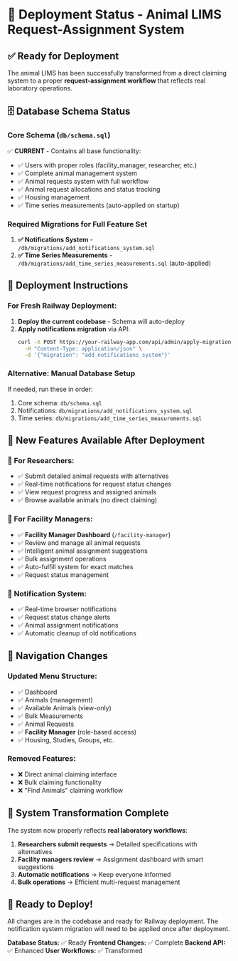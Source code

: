# 🚀 Deployment Status - Animal LIMS Request-Assignment System

## ✅ **Ready for Deployment**

The animal LIMS has been successfully transformed from a direct claiming system to a proper **request-assignment workflow** that reflects real laboratory operations.

## 🗄️ **Database Schema Status**

### **Core Schema (`db/schema.sql`)**
✅ **CURRENT** - Contains all base functionality:
- ✅ Users with proper roles (facility_manager, researcher, etc.)
- ✅ Complete animal management system
- ✅ Animal requests system with full workflow
- ✅ Animal request allocations and status tracking
- ✅ Housing management
- ✅ Time series measurements (auto-applied on startup)

### **Required Migrations for Full Feature Set**
1. **✅ Notifications System** - `/db/migrations/add_notifications_system.sql`
2. **✅ Time Series Measurements** - `/db/migrations/add_time_series_measurements.sql` (auto-applied)

## 🎯 **Deployment Instructions**

### **For Fresh Railway Deployment:**

1. **Deploy the current codebase** - Schema will auto-deploy
2. **Apply notifications migration** via API:
   ```bash
   curl -X POST https://your-railway-app.com/api/admin/apply-migration \
     -H "Content-Type: application/json" \
     -d '{"migration": "add_notifications_system"}'
   ```

### **Alternative: Manual Database Setup**
If needed, run these in order:
1. Core schema: `db/schema.sql`
2. Notifications: `db/migrations/add_notifications_system.sql`
3. Time series: `db/migrations/add_time_series_measurements.sql`

## 🔧 **New Features Available After Deployment**

### **👥 For Researchers:**
- ✅ Submit detailed animal requests with alternatives
- ✅ Real-time notifications for request status changes
- ✅ View request progress and assigned animals
- ✅ Browse available animals (no direct claiming)

### **🏢 For Facility Managers:**
- ✅ **Facility Manager Dashboard** (`/facility-manager`)
- ✅ Review and manage all animal requests
- ✅ Intelligent animal assignment suggestions
- ✅ Bulk assignment operations
- ✅ Auto-fulfill system for exact matches
- ✅ Request status management

### **🔔 Notification System:**
- ✅ Real-time browser notifications
- ✅ Request status change alerts
- ✅ Animal assignment notifications
- ✅ Automatic cleanup of old notifications

## 🧭 **Navigation Changes**

### **Updated Menu Structure:**
- ✅ Dashboard
- ✅ Animals (management)
- ✅ Available Animals (view-only)
- ✅ Bulk Measurements
- ✅ Animal Requests
- ✅ **Facility Manager** (role-based access)
- ✅ Housing, Studies, Groups, etc.

### **Removed Features:**
- ❌ Direct animal claiming interface
- ❌ Bulk claiming functionality
- ❌ "Find Animals" claiming workflow

## 🎉 **System Transformation Complete**

The system now properly reflects **real laboratory workflows**:

1. **Researchers submit requests** → Detailed specifications with alternatives
2. **Facility managers review** → Assignment dashboard with smart suggestions
3. **Automatic notifications** → Keep everyone informed
4. **Bulk operations** → Efficient multi-request management

## 🚀 **Ready to Deploy!**

All changes are in the codebase and ready for Railway deployment. The notification system migration will need to be applied once after deployment.

**Database Status:** ✅ Ready
**Frontend Changes:** ✅ Complete
**Backend API:** ✅ Enhanced
**User Workflows:** ✅ Transformed